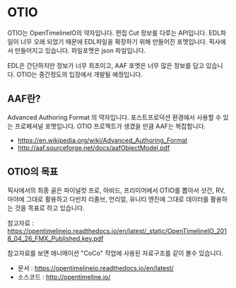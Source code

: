 # OTIO
OTIO는 OpenTimelineIO의 약자입니다.
편집 Cut 정보를 다루는 API입니다. EDL파일이 너무 오래 되었기 때문에 EDL파일을 확장하기 위해 만들어진 포멧입니다. 픽사에서 만들어지고 있습니다. 파일포멧은 json 파일입니다.

EDL은 간단하지만 정보가 너무 최초이고,
AAF 포멧은 너무 많은 정보를 담고 있습니다.
OTIO는 중간정도의 입장에서 개발될 예정입니다.

## AAF란?
Advanced Authoring Format 의 약자입니다.
포스트프로덕션 환경에서 사용할 수 있는 프로페셔널 포멧입니다.
OTIO 프로젝트가 생겼을 만큼 AAF는 복잡합니다.

- https://en.wikipedia.org/wiki/Advanced_Authoring_Format
- http://aaf.sourceforge.net/docs/aafObjectModel.pdf

## OTIO의 목표
픽사에서의 최종 골은
파이널컷 프로, 아비드, 프리미어에서 OTIO를 뽑아서
샷건, RV, 마야에 그대로 활용하고
다빈치 리졸브, 언리얼, 유니티 엔진에 그대로 데이터를 활용하는 것을 목표로 하고 있습니다.

참고자료 : https://opentimelineio.readthedocs.io/en/latest/_static/OpenTimelineIO_2018_04_26_FMX_Published.key.pdf

참고자료를 보면 애니메이션 "CoCo" 작업에 사용된 자료구조를 같이 볼수 있습니다.

- 문서 : https://opentimelineio.readthedocs.io/en/latest/
- 소스코드 : http://opentimeline.io/